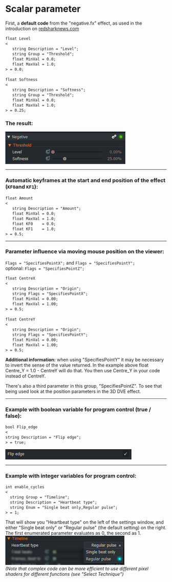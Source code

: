 # Scalar parameter

First, a **default code** from the "negative.fx" effect, as used in the introduction on [redsharknews.com](https://www.redsharknews.com/technology/item/221-how-to-write-video-effects-for-lightworks)
``` Code
float Level
<
   string Description = "Level";
   string Group = "Threshold";
   float MinVal = 0.0;
   float MaxVal = 1.0;
> = 0.0;

float Softness
<
   string Description = "Softness";
   string Group = "Threshold";
   float MinVal = 0.0;
   float MaxVal = 1.0;
> = 0.25;
```


### The result:
![](images/negative.png)

---

### Automatic keyframes at the start and end position of the effect (`KF0`and `KF1`):

``` Code
float Amount
<
   string Description = "Amount";
   float MinVal = 0.0;
   float MaxVal = 1.0;
   float KF0    = 0.0;
   float KF1    = 1.0;
> = 0.5;
``` 

---


### Parameter influence via moving mouse position on the viewer:
`Flags = "SpecifiesPointX";` and `Flags = "SpecifiesPointY";`  
 optional: `Flags = "SpecifiesPointZ";`

``` Code
float CentreX
<
   string Description = "Origin";
   string Flags = "SpecifiesPointX";
   float MinVal = 0.00;
   float MaxVal = 1.00;
> = 0.5;

float CentreY
<
   string Description = "Origin";
   string Flags = "SpecifiesPointY";
   float MinVal = 0.00;
   float MaxVal = 1.00;
> = 0.5;
``` 

**Additional information:** when using "SpecifiesPointY" it may be necessary to invert the sense of the value returned.
   In the example above float Centre_Y = 1.0 - CentreY will do that.
   You then use Centre_Y in your code instead of CentreY.

   There's also a third parameter in this group, "SpecifiesPointZ".
   To see that being used look at the position parameters in the 3D DVE effect. 
 
 
---  
  
  ### Example with boolean variable for program control (true / false):
  
  ``` Code
bool Flip_edge
<
string Description = "Flip edge";
> = true;
  ```
![](images/bool.png)
  
---
  
### Example with integer variables for program control:
 ``` Code
 int enable_cycles
<
   string Group = "Timeline";
   string Description = "Heartbeat type";
   string Enum = "Single beat only,Regular pulse";
> = 1;
 ```
That will show you "Heartbeat type" on the left of the settings window, and either "Single beat only" or "Regular pulse" (the default setting) on the right. The first enumerated parameter evaluates as 0, the second as 1.  
![](images/int.png)  
*(Note that complex code can be more efficient to use different pixel shaders for different functions (see "Select Technique")*

 
